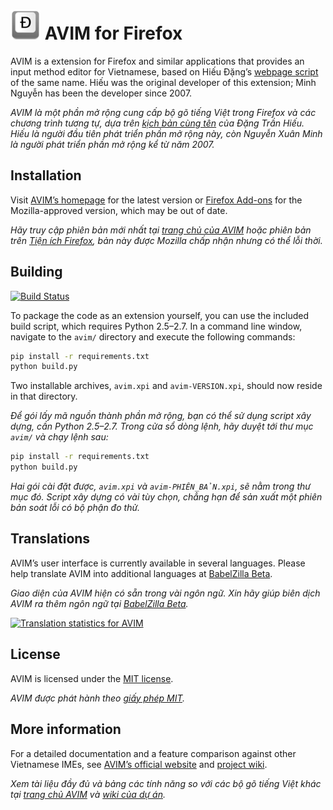 ![](icon.png?raw=true)
AVIM for Firefox
================

AVIM is a extension for Firefox and similar applications that provides an input method editor for Vietnamese, based on Hiếu Đặng’s [webpage script](http://sourceforge.net/projects/rhos/) of the same name. Hiếu was the original developer of this extension; Minh Nguyễn has been the developer since 2007.

*AVIM là một phần mở rộng cung cấp bộ gõ tiếng Việt trong Firefox và các chương trình tương tự, dựa trên [kịch bản cùng tên](http://sourceforge.net/projects/rhos/) của Đặng Trần Hiếu. Hiếu là người đầu tiên phát triển phần mở rộng này, còn Nguyễn Xuân Minh là người phát triển phần mở rộng kể từ năm 2007.*

Installation
------------

Visit [AVIM’s homepage](http://avim.1ec5.org/en/) for the latest version or [Firefox Add-ons](https://addons.mozilla.org/firefox/addon/avim/) for the Mozilla-approved version, which may be out of date.

*Hãy truy cập phiên bản mới nhất tại [trang chủ của AVIM](http://avim.1ec5.org/) hoặc phiên bản trên [Tiện ích Firefox](https://addons.mozilla.org/vi/firefox/addon/avim/), bản này được Mozilla chấp nhận nhưng có thể lỗi thời.*

Building
--------

[![Build Status](https://travis-ci.org/1ec5/avim.png?branch=master)](https://travis-ci.org/1ec5/avim)

To package the code as an extension yourself, you can use the included build script, which requires Python 2.5–2.7. In a command line window, navigate to the `avim/` directory and execute the following commands:

```bash
pip install -r requirements.txt
python build.py
```

Two installable archives, `avim.xpi` and `avim-VERSION.xpi`, should now reside in that directory.

*Để gói lấy mã nguồn thành phần mở rộng, bạn có thể sử dụng script xây dựng, cần Python 2.5–2.7. Trong cửa sổ dòng lệnh, hãy duyệt tới thư mục `avim/` và chạy lệnh sau:*

```bash
pip install -r requirements.txt
python build.py
```

*Hai gói cài đặt được, `avim.xpi` và `avim-PHIÊN_BẢN.xpi`, sẽ nằm trong thư mục đó. Script xây dựng có vài tùy chọn, chẳng hạn để sản xuất một phiên bản soát lỗi có bộ phận đo thử.*

Translations
------------

AVIM’s user interface is currently available in several languages. Please help translate AVIM into additional languages at [BabelZilla Beta](http://beta.babelzilla.org/projects/p/avim/).

*Giao diện của AVIM hiện có sẵn trong vài ngôn ngữ. Xin hãy giúp biên dịch AVIM ra thêm ngôn ngữ tại [BabelZilla Beta](http://beta.babelzilla.org/projects/p/avim/).*

[![Translation statistics for AVIM](http://beta.babelzilla.org/projects/p/avim/chart/image_png)](http://beta.babelzilla.org/projects/p/avim/)

License
-------

AVIM is licensed under the [MIT license](LICENSE).

*AVIM được phát hành theo [giấy phép MIT](LICENSE).*

More information
----------------

For a detailed documentation and a feature comparison against other Vietnamese IMEs, see [AVIM’s official website](http://avim.1ec5.org/en/) and [project wiki](https://github.com/1ec5/avim/wiki).

*Xem tài liệu đầy đủ và bảng các tính năng so với các bộ gõ tiếng Việt khác tại [trang chủ AVIM](http://avim.1ec5.org/) và [wiki của dự án](https://github.com/1ec5/avim/wiki).*
